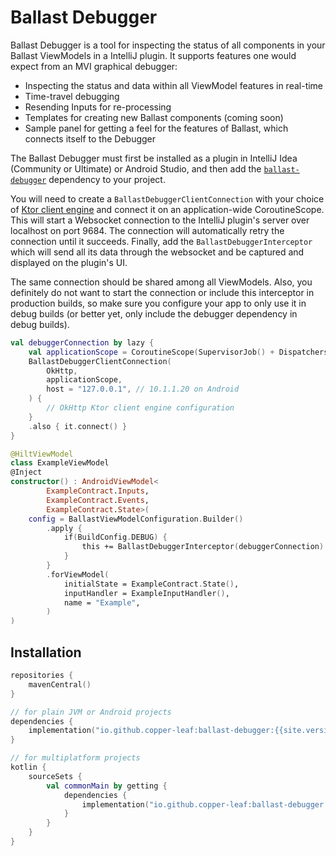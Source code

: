 ---
---

# Ballast Debugger

Ballast Debugger is a tool for inspecting the status of all components in your Ballast ViewModels in a IntelliJ plugin.
It supports features one would expect from an MVI graphical debugger:

<div id="intellij-plugin-button"></div>

- Inspecting the status and data within all ViewModel features in real-time
- Time-travel debugging
- Resending Inputs for re-processing
- Templates for creating new Ballast components (coming soon)
- Sample panel for getting a feel for the features of Ballast, which connects itself to the Debugger

The Ballast Debugger must first be installed as a plugin in IntelliJ Idea (Community or Ultimate) or Android Studio, and
then add the [`ballast-debugger`](#Installation) dependency to your project.

<div id="intellij-plugin-card"></div>

You will need to create a `BallastDebuggerClientConnection` with your choice of [Ktor client engine][1] and connect it 
on an application-wide CoroutineScope. This will start a Websocket connection to the IntelliJ plugin's server over 
localhost on port 9684. The connection will automatically retry the connection until it succeeds. Finally, add the 
`BallastDebuggerInterceptor` which will send all its data through the websocket and be captured and displayed on the 
plugin's UI.

The same connection should be shared among all ViewModels. Also, you definitely do not want to start the connection or
include this interceptor in production builds, so make sure you configure your app to only use it in debug builds (or 
better yet, only include the debugger dependency in debug builds).

```kotlin
val debuggerConnection by lazy {
    val applicationScope = CoroutineScope(SupervisorJob() + Dispatchers.Default)
    BallastDebuggerClientConnection(
        OkHttp,
        applicationScope, 
        host = "127.0.0.1", // 10.1.1.20 on Android
    ) { 
        // OkHttp Ktor client engine configuration
    }
    .also { it.connect() }
}

@HiltViewModel
class ExampleViewModel
@Inject
constructor() : AndroidViewModel<
        ExampleContract.Inputs,
        ExampleContract.Events,
        ExampleContract.State>(
    config = BallastViewModelConfiguration.Builder()
        .apply {
            if(BuildConfig.DEBUG) {
                this += BallastDebuggerInterceptor(debuggerConnection)
            }
        }
        .forViewModel(
            initialState = ExampleContract.State(),
            inputHandler = ExampleInputHandler(),
            name = "Example",
        )
)
```

## Installation

```kotlin
repositories {
    mavenCentral()
}

// for plain JVM or Android projects
dependencies {
    implementation("io.github.copper-leaf:ballast-debugger:{{site.version}}")
}

// for multiplatform projects
kotlin {
    sourceSets {
        val commonMain by getting {
            dependencies {
                implementation("io.github.copper-leaf:ballast-debugger:{{site.version}}")
            }
        }
    }
}
```

<script src="https://plugins.jetbrains.com/assets/scripts/mp-widget.js"></script>
<script>
  MarketplaceWidget.setupMarketplaceWidget('install', 18702, "#intellij-plugin-button");
  MarketplaceWidget.setupMarketplaceWidget('card', 18702, "#intellij-plugin-card");
</script>

[1]: https://ktor.io/docs/http-client-engines.html
